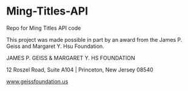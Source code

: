 # Ming-Titles-API
Repo for Ming Titles API code

This project was made possible in part by an award from the James P. Geiss and Margaret Y. Hsu Foundation. 

JAMES P. GEISS & MARGARET Y. HS FOUNDATION 

12 Roszel Road, Suite A104 | Princeton, New Jersey 08540 

www.geissfoundation.us
